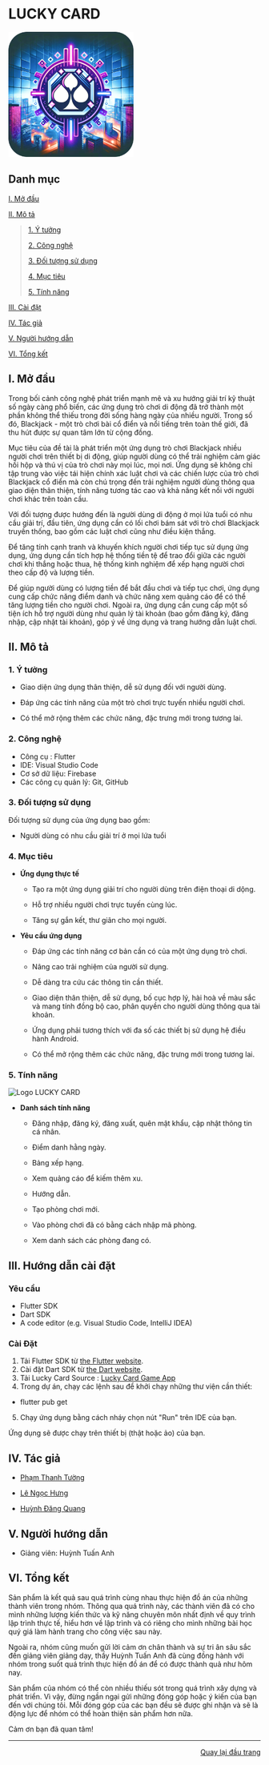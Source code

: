 <div id="top">
</div>
<h1>LUCKY CARD</h1>
<!-- LUCKY CARD -->
<a style="text-decoration: none;" href="#Top">
    <img src="assets/images/logoApp.png" alt="Logo LUCKY CARD" width="250"/>
</a>

## Danh mục

 [I. Mở đầu](#Modau)

 [II. Mô tả](#Mota)

> [1. Ý tưởng](#Ytuong)
>
> [2. Công nghệ](#Congnghe)
>
> [3. Đối tượng sử dụng](#Doituongsudung)
>
> [4. Mục tiêu](#Muctieu)
>
> [5. Tính năng](#Tinhnang)


[III. Cài đặt](#CaiDat)

[IV. Tác giả](#Tacgia)

[V. Người hướng dẫn](#Nguoihuongdan)

[VI. Tổng kết](#Tongket)


<!-- MỞ ĐẦU -->
<div id="Modau"></div>

## I. Mở đầu
Trong bối cảnh công nghệ phát triển mạnh mẽ và xu hướng giải trí kỹ thuật số ngày càng phổ biến, các ứng dụng trò chơi di động đã trở thành một phần không thể thiếu trong đời sống hàng ngày của nhiều người. Trong số đó, Blackjack - một trò chơi bài cổ điển và nổi tiếng trên toàn thế giới, đã thu hút được sự quan tâm lớn từ cộng đồng.

Mục tiêu của đề tài là phát triển một ứng dụng trò chơi Blackjack nhiều người chơi trên thiết bị di động, giúp người dùng có thể trải nghiệm cảm giác hồi hộp và thú vị của trò chơi này mọi lúc, mọi nơi. Ứng dụng sẽ không chỉ tập trung vào việc tái hiện chính xác luật chơi và các chiến lược của trò chơi Blackjack cổ điển mà còn chú trọng đến trải nghiệm người dùng thông qua giao diện thân thiện, tính năng tương tác cao và khả năng kết nối với người chơi khác trên toàn cầu.

Với đối tượng được hướng đến là người dùng di động ở mọi lứa tuổi có nhu cầu giải trí, đầu tiên, ứng dụng cần có lối chơi bám sát với trò chơi Blackjack truyền thống, bao gồm các luật chơi cũng như điều kiện thắng. 

Để tăng tính cạnh tranh và khuyến khích người chơi tiếp tục sử dụng ứng dụng, ứng dụng cần tích hợp hệ thống tiền tệ để trao đổi giữa các người chơi khi thắng hoặc thua, hệ thống kinh nghiệm để xếp hạng người chơi theo cấp độ và lượng tiền.

Để giúp người dùng có lượng tiền để bắt đầu chơi và tiếp tục chơi, ứng dụng cung cấp chức năng điểm danh và chức năng xem quảng cáo để có thể tăng lượng tiền cho người chơi.
Ngoài ra, ứng dụng cần cung cấp một số tiện ích hỗ trợ người dùng như quản lý tài khoản (bao gồm đăng ký, đăng nhập, cập nhật tài khoản), góp ý về ứng dụng và trang hướng dẫn luật chơi.



<!-- MÔ TẢ -->
<div id="Mota"></div>

## II. Mô tả

<!-- Ý TƯỞNG -->

<div id="Ytuong"></div>

### 1. Ý tưởng

* Giao diện ứng dụng thân thiện, dễ sử dụng đối với người dùng.

* Đáp ứng các tính năng của một trò chơi trực tuyến nhiều người chơi.

* Có thể mở rộng thêm các chức năng, đặc trưng mới trong tương lai.


<div id="Congnghe"></div>

### 2. Công nghệ
<ul>
    <li>Công cụ : Flutter</li>
    <li>IDE: Visual Studio Code</li>
    <li>Cơ sở dữ liệu: Firebase</li>
    <li>Các công cụ quản lý: Git, GitHub</li>
</ul>


<div id="Doituongsudung"></div>

### 3. Đối tượng sử dụng
Đối tượng sử dụng của ứng dụng bao gồm:
* Người dùng có nhu cầu giải trí ở mọi lứa tuổi


<div id="Muctieu"></div>

### 4. Mục tiêu

 * <strong>Ứng dụng thực tế</strong>
 
    *	Tạo ra một ứng dụng giải trí cho người dùng trên điện thoại di dộng.
   
    *	Hỗ trợ nhiều người chơi trực tuyến cùng lúc.
    	
    *	Tăng sự gắn kết, thư giãn cho mọi người.



 * <strong>Yêu cầu ứng dụng</strong>
 
    * Đáp ứng các tính năng cơ bản cần có của một ứng dụng trò chơi.
    
    * Nâng cao trải nghiệm của người sử dụng.
    
    * Dễ dàng tra cứu các thông tin cần thiết.
    
    * Giao diện thân thiện, dễ sử dụng, bố cục hợp lý, hài hoà về màu sắc và mang tính đồng bộ cao, phân quyền cho người dùng thông qua tài khoản.
    
    * Ứng dụng phải tương thích với đa số các thiết bị sử dụng hệ điều hành Android.

    * Có thể mở rộng thêm các chức năng, đặc trưng mới trong tương lai.


<div id="Tinhnang"></div>

### 5. Tính năng

<img src="https://github.com/leehungw/Blackjack/assets/110316749/396ad4a9-58bb-4d9b-ae20-ab03ac9d79c1" alt="Logo LUCKY CARD" width="250"/>

 * <strong>Danh sách tính năng</strong>

    * Đăng nhập, đăng ký, đăng xuất, quên mật khẩu, cập nhật thông tin cá nhân.
    
    * Điểm danh hằng ngày.
    
    * Bảng xếp hạng.
    
    * Xem quảng cáo để kiếm thêm xu.
    
    * Hướng dẫn.

    * Tạo phòng chơi mới.

    * Vào phòng chơi đã có bằng cách nhập mã phòng.

    * Xem danh sách các phòng đang có.

<div id="CaiDat"></div>

## III. Hướng dẫn cài đặt
### Yêu cầu

* Flutter SDK
* Dart SDK
* A code editor (e.g. Visual Studio Code, IntelliJ IDEA)

### Cài Đặt

1. Tải Flutter SDK từ [the Flutter website](https://flutter.dev/sdk/).
2. Cài đặt Dart SDK từ [the Dart website](https://dart.dev/get-dart).
3. Tải Lucky Card Source : [Lucky Card Game App](https://github.com/leehungw/Blackjack)
4. Trong dự án, chạy các lệnh sau để khởi chạy những thư viện cần thiết:
   
+ flutter pub get
5. Chạy ứng dụng bằng cách nháy chọn nút "Run" trên IDE của bạn.
  
  Ứng dụng sẽ được chạy trên thiết bị (thật hoặc ảo) của bạn.

<div id="Tacgia"></div>

## IV. Tác giả

* [Phạm Thanh Tường](https://github.com/TuongPhamCT)

* [Lê Ngọc Hưng](https://github.com/leehungw)

* [Huỳnh Đăng Quang](https://github.com/hdquang437)


<!-- NGƯỜI HƯỚNG DẪN -->
<div id="Nguoihuongdan"></div>

## V. Người hướng dẫn
* Giảng viên: Huỳnh Tuấn Anh



<!-- TỔNG KẾT -->
<div id="Tongket"></div>

## VI. Tổng kết
Sản phẩm là kết quả sau quá trình cùng nhau thực hiện đồ án của những thành viên trong nhóm. Thông qua quá trình này, các thành viên đã có cho mình những lượng kiến thức và kỹ năng chuyên môn nhất định về quy trình lập trình thực tế, hiểu hơn về lập trình và có riêng cho mình những bài học quý giá làm hành trang cho công việc sau này.

Ngoài ra, nhóm cũng muốn gửi lời cảm ơn chân thành và sự tri ân sâu sắc đến giảng viên giảng dạy, thầy Huỳnh Tuấn Anh đã cùng đồng hành với nhóm trong suốt quá trình thực hiện đồ án để có được thành quả như hôm nay.

Sản phẩm của nhóm có thể còn nhiều thiếu sót trong quá trình xây dựng và phát triển. Vì vậy, đừng ngần ngại gửi những đóng góp hoặc ý kiến của bạn đến với chúng tôi. Mỗi đóng góp của các bạn đều sẽ được ghi nhận và sẽ là động lực để nhóm có thể hoàn thiện sản phẩm hơn nữa.

Cảm ơn bạn đã quan tâm!

---

<p align="right"><a href="#Top">Quay lại đầu trang</a></p>
